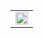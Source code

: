 <table width="75%" align="center">
  <tr>
    <td align="center">
      <img src="preheader_1.jpg" width="660" alt="" style="-ms-interpolation-mode: bicubic; border: 0; outline: 0; display: block; max-width: 660px; width: 100%;margin: 0 auto;"/>
    </td>
  </tr>
</table>
